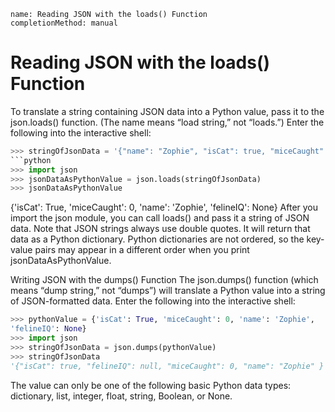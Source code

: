 ```ngMeta
name: Reading JSON with the loads() Function
completionMethod: manual
```
# Reading JSON with the loads() Function
To translate a string containing JSON data into a Python value, pass it to the json.loads() function. (The name means “load string,” not “loads.”) Enter the following into the interactive shell:

```python
>>> stringOfJsonData = '{"name": "Zophie", "isCat": true, "miceCaught": 0,"felineIQ": null}'
```python
>>> import json
>>> jsonDataAsPythonValue = json.loads(stringOfJsonData)
>>> jsonDataAsPythonValue
```
{'isCat': True, 'miceCaught': 0, 'name': 'Zophie', 'felineIQ': None}
After you import the json module, you can call loads() and pass it a string of JSON data. Note that JSON strings always use double quotes. It will return that data as a Python dictionary. Python dictionaries are not ordered, so the key-value pairs may appear in a different order when you print jsonDataAsPythonValue.

Writing JSON with the dumps() Function
The json.dumps() function (which means “dump string,” not “dumps”) will translate a Python value into a string of JSON-formatted data. Enter the following into the interactive shell:

```python
>>> pythonValue = {'isCat': True, 'miceCaught': 0, 'name': 'Zophie',
'felineIQ': None}
>>> import json
>>> stringOfJsonData = json.dumps(pythonValue)
>>> stringOfJsonData
'{"isCat": true, "felineIQ": null, "miceCaught": 0, "name": "Zophie" }'
```
The value can only be one of the following basic Python data types: dictionary, list, integer, float, string, Boolean, or None.